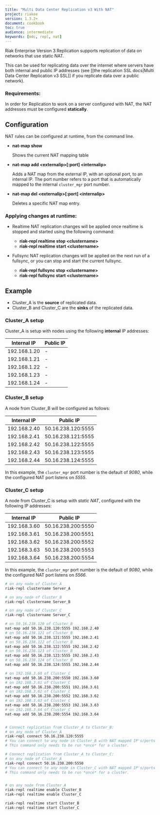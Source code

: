 ```yaml
---
title: "Multi Data Center Replication v3 With NAT"
project: riakee
version: 1.3.2+
document: cookbook
toc: true
audience: intermediate
keywords: [mdc, repl, nat]
---
```


Riak Enterprise Version 3 Replication supports replication of data on networks that use static NAT.

This can be used for replicating data over the internet where servers have both internal and public IP addresses (see [[the replication SSL docs|Multi Data Center Replication v3 SSL]] if you replicate data over a public network).

### Requirements:
In order for Replication to work on a server configured with NAT, the NAT addresses must be configured **statically**.


## Configuration

NAT rules can be configured at runtime, from the command line.

* **nat-map show**

    Shows the current NAT mapping table

* **nat-map add \<externalip\>[:port] \<internalip\>**

    Adds a NAT map from the external IP, with an optional port, to an internal IP. The port number refers to a port that is automatically mapped to the internal  `cluster_mgr` port number.

* **nat-map del \<externalip\>[:port] \<internalip\>**

    Deletes a specific NAT map entry.

### Applying changes at runtime:

* Realtime NAT replication changes will be applied once realtime is stopped and started using the following command:

    * **riak-repl realtime stop \<clustername\>**
    * **riak-repl realtime start \<clustername\>**

* Fullsync NAT replication changes will be applied on the next run of a fullsync, or you can stop and start the current fullsync.

    * **riak-repl fullsync stop \<clustername\>**
    * **riak-repl fullsync start \<clustername\>**


## Example

* Cluster_A is the **source** of replicated data.
* Cluster_B and Cluster_C are the **sinks** of the replicated data.

### **Cluster_A setup**

Cluster_A is setup with nodes using the following **internal** IP addresses:

Internal IP  | Public IP
-------------|-------------------
192.168.1.20 | -
192.168.1.21 | -
192.168.1.22 | -
192.168.1.23 | -
192.168.1.24 | -

### **Cluster_B setup**

A node from Cluster_B will be configured as follows:

Internal IP  | Public IP
-------------|-------------------
192.168.2.40 | 50.16.238.120:5555
192.168.2.41 | 50.16.238.121:5555
192.168.2.42 | 50.16.238.122:5555
192.168.2.43 | 50.16.238.123:5555
192.168.2.44 | 50.16.238.124:5555

In this example, the `cluster_mgr` port number is the default of *9080*, while
the configured NAT port listens on *5555*.

### **Cluster_C setup**

A node from Cluster_C is setup with *static NAT*, configured with the following IP addresses:

Internal IP  | Public IP
-------------|-------------------
192.168.3.60 | 50.16.238.200:5550
192.168.3.61 | 50.16.238.200:5551
192.168.3.62 | 50.16.238.200:5552
192.168.3.63 | 50.16.238.200:5553
192.168.3.64 | 50.16.238.200:5554

In this example, the `cluster_mgr` port number is the default of *9080*, while the configured NAT port listens on *5566*.


```bash
# on any node of Cluster_A
riak-repl clustername Server_A

# on any node of Cluster_B
riak-repl clustername Server_B

# on any node of Cluster_C
riak-repl clustername Server_C

# on 50.16.238.120 of Cluster_B
nat-map add 50.16.238.120:5555 192.168.2.40
# on 50.16.238.121 of Cluster_B
nat-map add 50.16.238.121:5555 192.168.2.41
# on 50.16.238.122 of Cluster_B
nat-map add 50.16.238.122:5555 192.168.2.42
# on 50.16.238.123 of Cluster_B
nat-map add 50.16.238.123:5555 192.168.2.43
# on 50.16.238.124 of Cluster_B
nat-map add 50.16.238.124:5555 192.168.2.44

# on 192.168.3.60 of Cluster_C
nat-map add 50.16.238.200:5550 192.168.3.60
# on 192.168.3.61 of Cluster_C
nat-map add 50.16.238.200:5551 192.168.3.61
# on 192.168.3.62 of Cluster_C
nat-map add 50.16.238.200:5552 192.168.3.62
# on 192.168.3.63 of Cluster_C
nat-map add 50.16.238.200:5553 192.168.3.63
# on 192.168.3.64 of Cluster_C
nat-map add 50.16.238.200:5554 192.168.3.64


# Connect replication from Cluster_A to Cluster_B:
# on any node of Cluster_A
riak-repl connect 50.16.238.120:5555
# You can connect to any node in Cluster_B with NAT mapped IP's/ports
# This command only needs to be run *once* for a cluster.

# Connect replication from Cluster_A to Cluster_C:
# on any node of Cluster_A
riak-repl connect 50.16.238.200:5550
# You can connect to any node in Cluster_C with NAT mapped IP's/ports
# This command only needs to be run *once* for a cluster.


# on any node from Cluster_A
riak-repl realtime enable Cluster_B
riak-repl realtime enable Cluster_C

riak-repl realtime start Cluster_B
riak-repl realtime start Cluster_C

```